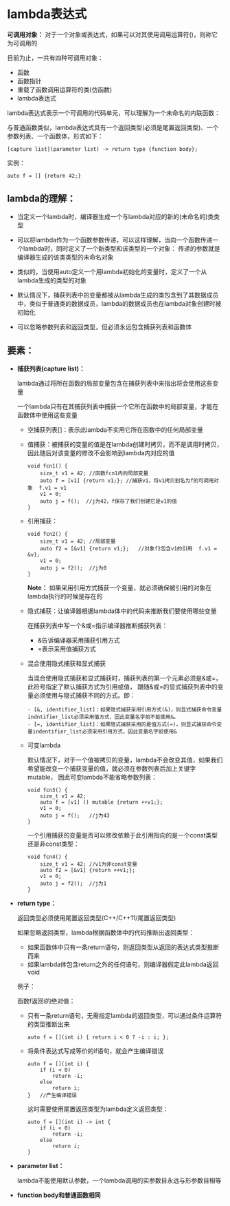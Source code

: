 # lambda表达式

**可调用对象：** 对于一个对象或表达式，如果可以对其使用调用运算符()，则称它为可调用的

目前为止，一共有四种可调用对象：

- 函数 
- 函数指针 
- 重载了函数调用运算符的类(仿函数) 
- lambda表达式

lambda表达式表示一个可调用的代码单元，可以理解为一个未命名的内联函数：

与普通函数类似，lambda表达式具有一个返回类型(必须是尾置返回类型)、一个参数列表、一个函数体，形式如下：

```
[capture list](parameter list) -> return type {function body};
```

实例：

```
auto f = [] {return 42;}
```

## lambda的理解：

- 当定义一个lambda时，编译器生成一个与lambda对应的新的(未命名的)类类型

- 可以将lambda作为一个函数参数传递，可以这样理解，当向一个函数传递一个lambda时，同时定义了一个新类型和该类型的一个对象：
  传递的参数就是编译器生成的该类类型的未命名对象

- 类似的，当使用auto定义一个用lambda初始化的变量时，定义了一个从lambda生成的类型的对象

- 默认情况下，捕获列表中的变量都被从lambda生成的类包含到了其数据成员中，类似于普通类的数据成员，lambda的数据成员也在lambda对象创建时被初始化

- 可以忽略参数列表和返回类型，但必须永远包含捕获列表和函数体

## 要素：

- **捕获列表(capture list)：**

  lambda通过将所在函数的局部变量包含在捕获列表中来指出将会使用这些变量

  一个lambda只有在其捕获列表中捕获一个它所在函数中的局部变量，才能在函数体中使用这些变量

  - 空捕获列表[]：表示此lambda不实用它所在函数中的任何局部变量

  - 值捕获：被捕获的变量的值是在lambda创建时拷贝，而不是调用时拷贝，因此随后对该变量的修改不会影响到lambda内对应的值
    
    ```
    void fcn1() {
        size_t v1 = 42; //函数fcn1内的局部变量
        auto f = [v1] {return v1;}; //捕获v1，将v1拷贝到名为f的可调用对象  f.v1 = v1
        v1 = 0;
        auto j = f();  //j为42，f保存了我们创建它是v1的值
    }
    ```

  - 引用捕获：
    
    ```
    void fcn2() {
        size_t v1 = 42; //局部变量
        auto f2 = [&v1] {return v1;};   //对象f2包含v1的引用  f.v1 = &v1;
        v1 = 0;
        auto j = f2();  //j为0
    }
    ```
    
    **Note：** 如果采用引用方式捕获一个变量，就必须确保被引用的对象在lambda执行的时候是存在的

  - 隐式捕获：让编译器根据lambda体中的代码来推断我们要使用哪些变量
    
    在捕获列表中写一个&或=指示编译器推断捕获列表：
    
    - &告诉编译器采用捕获引用方式
    - =表示采用值捕获方式

  - 混合使用隐式捕获和显式捕获
    
    当混合使用隐式捕获和显式捕获时，捕获列表的第一个元素必须是&或=，此符号指定了默认捕获方式为引用或值，
    跟随&或=的显式捕获列表中的变量必须使用与隐式捕获不同的方式。即：
    
        - [&, identifier_list]：如果隐式捕获采用引用方式(&)，则显式捕获命令变量indntifier_list必须采用值方式，因此变量名字前不能使用&。
        - [=, identifier_list]：如果隐式捕获采用的是值方式(=)，则显式捕获命令变量indentifier_list必须采用引用方式，因此变量名字前使用&

  - 可变lambda
  
    默认情况下，对于一个值被拷贝的变量，lambda不会改变其值，如果我们希望能改变一个捕获变量的值，就必须在参数列表后加上关键字mutable，
    因此可变lambda不能省略参数列表：
    
    ```
    void fcn3() {
        size_t v1 = 42;
        auto f = [v1] () mutable {return ++v1;};
        v1 = 0;
        auto j = f();   //j为43
    }
    ```
    
    一个引用捕获的变量是否可以修改依赖于此引用指向的是一个const类型还是非const类型：
    
    ```
    void fcn4() {
        size_t v1 = 42; //v1为非const变量
        auto f2 = [&v1] {return ++v1;};
        v1 = 0;
        auto j = f2();  //j为1
    }
    ```

- **return type：**

  返回类型必须使用尾置返回类型(C++/C++11/尾置返回类型)

  如果忽略返回类型，lambda根据函数体中的代码推断出返回类型：

  - 如果函数体中只有一条return语句，则返回类型从返回的表达式类型推断而来
  - 如果lambda体包含return之外的任何语句，则编译器假定此lambda返回void

  例子：

  函数f返回i的绝对值：

  - 只有一条return语句，无需指定lambda的返回类型，可以通过条件运算符的类型推断出来

    ```
    auto f = [](int i) { return i < 0 ? -i : i; };  
    ```

  - 将条件表达式写成等价的if语句，就会产生编译错误

    ```
    auto f = [](int i) { 
        if (i < 0)
            return -i;  
        else
            return i; 
    }   //产生编译错误
    ```

    这时需要使用尾置返回类型为lambda定义返回类型：

    ```
    auto f = [](int i) -> int { 
        if (i < 0)
            return -i;  
        else
            return i; 
    } 
    ```

- **parameter list：**

  lambda不能使用默认参数，一个lambda调用的实参数目永远与形参数目相等

- **function body和普通函数相同**
